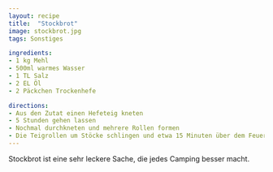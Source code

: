 ```yaml
---
layout: recipe
title:  "Stockbrot"
image: stockbrot.jpg
tags: Sonstiges

ingredients:
- 1 kg Mehl
- 500ml warmes Wasser
- 1 TL Salz
- 2 EL Öl
- 2 Päckchen Trockenhefe

directions:
- Aus den Zutat einen Hefeteig kneten
- 5 Stunden gehen lassen
- Nochmal durchkneten und mehrere Rollen formen
- Die Teigrollen um Stöcke schlingen und etwa 15 Minuten über dem Feuer garen lassen
---
```


Stockbrot ist eine sehr leckere Sache, die jedes Camping besser macht.
